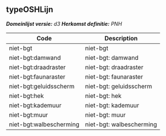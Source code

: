 ## typeOSHLijn

*__Domeinlijst versie:__ d3*
*__Herkomst definitie:__ PNH*

|__Code__ |__Description__	|
|	---	|	---	|
| niet-bgt | niet-bgt |
| niet-bgt:damwand | niet-bgt: damwand |
| niet-bgt:draadraster | niet-bgt: draadraster |
| niet-bgt:faunaraster | niet-bgt: faunaraster |
| niet-bgt:geluidsscherm | niet-bgt: geluidsscherm |
| niet-bgt:hek | niet-bgt: hek |
| niet-bgt:kademuur | niet-bgt: kademuur |
| niet-bgt:muur | niet-bgt: muur |
| niet-bgt:walbescherming | niet-bgt: walbescherming |
